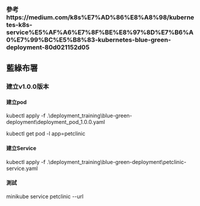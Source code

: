 ### 參考https://medium.com/k8s%E7%AD%86%E8%A8%98/kubernetes-k8s-service%E5%AF%A6%E7%8F%BE%E8%97%8D%E7%B6%A0%E7%99%BC%E5%B8%83-kubernetes-blue-green-deployment-80d021152d05


## 藍綠布署
### 建立v1.0.0版本
#### 建立pod
kubectl apply -f .\deployment_training\blue-green-deployment\deployment_pod_1.0.0.yaml

kubectl get pod -l app=petclinic 

#### 建立Service

kubectl apply -f .\deployment_training\blue-green-deployment\petclinic-service.yaml


#### 測試
minikube service petclinic --url


